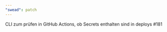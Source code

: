 ```yaml
---
"swead": patch
---
```


CLI zum prüfen in GitHub Actions, ob Secrets enthalten sind in deploys #181
